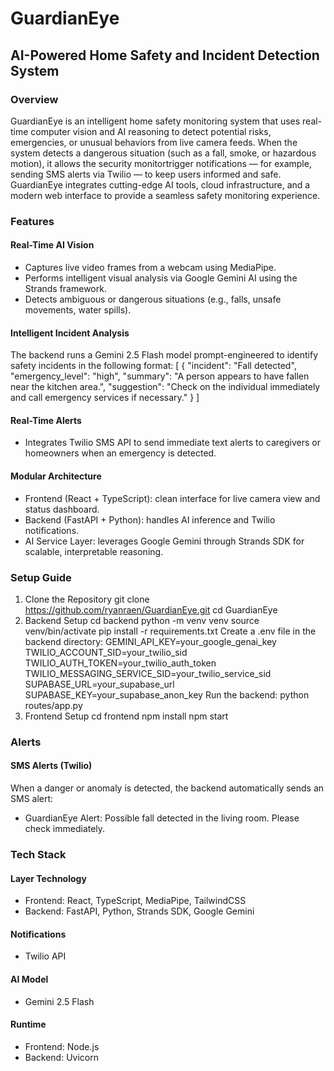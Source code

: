 # GuardianEye
## AI-Powered Home Safety and Incident Detection System
### Overview
GuardianEye is an intelligent home safety monitoring system that uses real-time computer vision and AI reasoning to detect potential risks, emergencies, or unusual behaviors from live camera feeds.
When the system detects a dangerous situation (such as a fall, smoke, or hazardous motion), it allows the security monitortrigger notifications — for example, sending SMS alerts via Twilio — to keep users informed and safe.
GuardianEye integrates cutting-edge AI tools, cloud infrastructure, and a modern web interface to provide a seamless safety monitoring experience.
### Features
#### Real-Time AI Vision
* Captures live video frames from a webcam using MediaPipe.
* Performs intelligent visual analysis via Google Gemini AI using the Strands framework.
* Detects ambiguous or dangerous situations (e.g., falls, unsafe movements, water spills).
#### Intelligent Incident Analysis
The backend runs a Gemini 2.5 Flash model prompt-engineered to identify safety incidents in the following format:
[
  {
    "incident": "Fall detected",
    "emergency_level": "high",
    "summary": "A person appears to have fallen near the kitchen area.",
    "suggestion": "Check on the individual immediately and call emergency services if necessary."
  }
]
#### Real-Time Alerts
* Integrates Twilio SMS API to send immediate text alerts to caregivers or homeowners when an emergency is detected.
#### Modular Architecture
* Frontend (React + TypeScript): clean interface for live camera view and status dashboard.
* Backend (FastAPI + Python): handles AI inference and Twilio notifications.
* AI Service Layer: leverages Google Gemini through Strands SDK for scalable, interpretable reasoning.
### Setup Guide
1. Clone the Repository
git clone https://github.com/ryanraen/GuardianEye.git
cd GuardianEye
2. Backend Setup
cd backend
python -m venv venv
source venv/bin/activate
pip install -r requirements.txt
Create a .env file in the backend directory:
GEMINI_API_KEY=your_google_genai_key
TWILIO_ACCOUNT_SID=your_twilio_sid
TWILIO_AUTH_TOKEN=your_twilio_auth_token
TWILIO_MESSAGING_SERVICE_SID=your_twilio_service_sid
SUPABASE_URL=your_supabase_url
SUPABASE_KEY=your_supabase_anon_key
Run the backend:
python routes/app.py
3. Frontend Setup
cd frontend
npm install
npm start
### Alerts
#### SMS Alerts (Twilio)
When a danger or anomaly is detected, the backend automatically sends an SMS alert:
* GuardianEye Alert: Possible fall detected in the living room. Please check immediately.
### Tech Stack
#### Layer	Technology
* Frontend:	React, TypeScript, MediaPipe, TailwindCSS
* Backend:	FastAPI, Python, Strands SDK, Google Gemini
#### Notifications	
* Twilio API
#### AI Model
* Gemini 2.5 Flash
#### Runtime
* Frontend: Node.js
* Backend: Uvicorn
